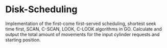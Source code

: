 # Disk-Scheduling
Implementation of the first-come first-served scheduling, shortest seek time first, SCAN, C-SCAN, LOOK, C-LOOK algorithms in GO. Calculate and output the total amount of movements for the input cylinder requests and starting position.

